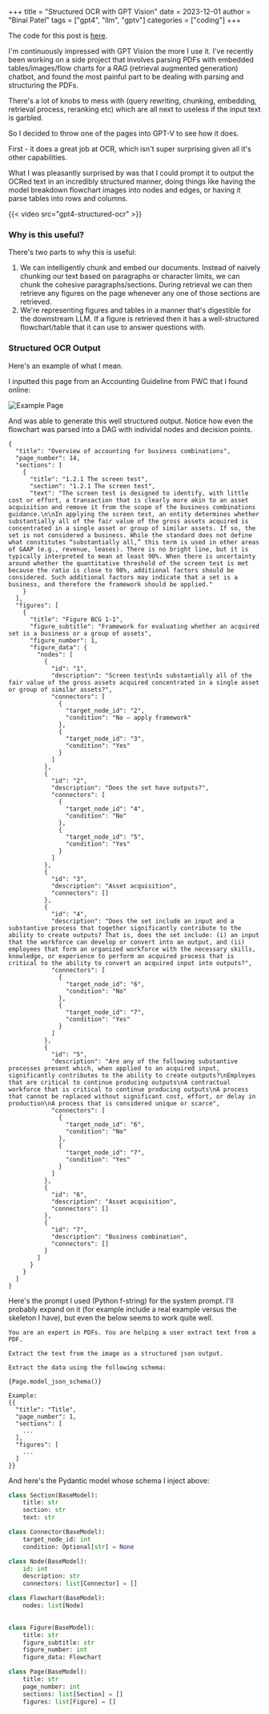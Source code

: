 +++
title = "Structured OCR with GPT Vision"
date = 2023-12-01
author = "Binal Patel"
tags = ["gpt4", "llm", "gptv"]
categories = ["coding"]
+++

The code for this post is [here](https://github.com/caesarnine/llm-experiments/blob/main/3_structured_ocr_with_gpt_vision/pdf_parser.py).

I'm continuously impressed with GPT Vision the more I use it. I've recently been working on a side project that involves parsing PDFs with embedded tables/images/flow charts for a RAG (retrieval augmented generation) chatbot, and found the most painful part to be dealing with parsing and structuring the PDFs.

There's a lot of knobs to mess with (query rewriting, chunking, embedding, retrieval process, reranking etc) which are all next to useless if the input text is garbled.

So I decided to throw one of the pages into GPT-V to see how it does.

First - it does a great job at OCR, which isn't super surprising given all it's other capabilities.

What I was pleasantly surprised by was that I could prompt it to output the OCRed text in an incredibly structured manner, doing things like having the model breakdown flowchart images into nodes and edges, or having it parse tables into rows and columns.

{{< video src="gpt4-structured-ocr" >}}

### Why is this useful?

There's two parts to why this is useful:

1. We can intelligently chunk and embed our documents. Instead of naively chunking our text based on paragraphs or character limits, we can chunk the cohesive paragraphs/sections. During retrieval we can then retrieve any figures on the page whenever any one of those sections are retrieved.
2. We're representing figures and tables in a manner that's digestible for the downstream LLM. If a figure is retrieved then it has a well-structured flowchart/table that it can use to answer questions with.

### Structured OCR Output

Here's an example of what I mean.

I inputted this page from an Accounting Guideline from PWC that I found online:

![Example Page](gpt4v-ocr.png)

And was able to generate this well structured output. Notice how even the flowchart was parsed into a DAG with individal nodes and decision points.

```
{
  "title": "Overview of accounting for business combinations",
  "page_number": 14,
  "sections": [
    {
      "title": "1.2.1 The screen test",
      "section": "1.2.1 The screen test",
      "text": "The screen test is designed to identify, with little cost or effort, a transaction that is clearly more akin to an asset acquisition and remove it from the scope of the business combinations guidance.\n\nIn applying the screen test, an entity determines whether substantially all of the fair value of the gross assets acquired is concentrated in a single asset or group of similar assets. If so, the set is not considered a business. While the standard does not define what constitutes “substantially all,” this term is used in other areas of GAAP (e.g., revenue, leases). There is no bright line, but it is typically interpreted to mean at least 90%. When there is uncertainty around whether the quantitative threshold of the screen test is met because the ratio is close to 90%, additional factors should be considered. Such additional factors may indicate that a set is a business, and therefore the framework should be applied."
    }
  ],
  "figures": [
    {
      "title": "Figure BCG 1-1",
      "figure_subtitle": "Framework for evaluating whether an acquired set is a business or a group of assets",
      "figure_number": 1,
      "figure_data": {
        "nodes": [
          {
            "id": "1",
            "description": "Screen test\nIs substantially all of the fair value of the gross assets acquired concentrated in a single asset or group of similar assets?",
            "connectors": [
              {
                "target_node_id": "2",
                "condition": "No – apply framework"
              },
              {
                "target_node_id": "3",
                "condition": "Yes"
              }
            ]
          },
          {
            "id": "2",
            "description": "Does the set have outputs?",
            "connectors": [
              {
                "target_node_id": "4",
                "condition": "No"
              },
              {
                "target_node_id": "5",
                "condition": "Yes"
              }
            ]
          },
          {
            "id": "3",
            "description": "Asset acquisition",
            "connectors": []
          },
          {
            "id": "4",
            "description": "Does the set include an input and a substantive process that together significantly contribute to the ability to create outputs? That is, does the set include: (i) an input that the workforce can develop or convert into an output, and (ii) employees that form an organized workforce with the necessary skills, knowledge, or experience to perform an acquired process that is critical to the ability to convert an acquired input into outputs?",
            "connectors": [
              {
                "target_node_id": "6",
                "condition": "No"
              },
              {
                "target_node_id": "7",
                "condition": "Yes"
              }
            ]
          },
          {
            "id": "5",
            "description": "Are any of the following substantive processes present which, when applied to an acquired input, significantly contributes to the ability to create outputs?\nEmployes that are critical to continue producing outputs\nA contractual workforce that is critical to continue producing outputs\nA process that cannot be replaced without significant cost, effort, or delay in production\nA process that is considered unique or scarce",
            "connectors": [
              {
                "target_node_id": "6",
                "condition": "No"
              },
              {
                "target_node_id": "7",
                "condition": "Yes"
              }
            ]
          },
          {
            "id": "6",
            "description": "Asset acquisition",
            "connectors": []
          },
          {
            "id": "7",
            "description": "Business combination",
            "connectors": []
          }
        ]
      }
    }
  ]
}
```

Here's the prompt I used (Python f-string) for the system prompt. I'll probably expand on it (for example include a real example versus the skeleton I have), but even the below seems to work quite well.

```text
You are an expert in PDFs. You are helping a user extract text from a PDF.

Extract the text from the image as a structured json output.

Extract the data using the following schema:

{Page.model_json_schema()}

Example:
{{
  "title": "Title",
  "page_number": 1,
  "sections": [
    ...
  ],
  "figures": [
    ...
  ]
}}
```

And here's the Pydantic model whose schema I inject above:

```python
class Section(BaseModel):
    title: str
    section: str
    text: str

class Connector(BaseModel):
    target_node_id: int
    condition: Optional[str] = None

class Node(BaseModel):
    id: int
    description: str
    connectors: list[Connector] = []

class Flowchart(BaseModel):
    nodes: list[Node]
    

class Figure(BaseModel):
    title: str
    figure_subtitle: str
    figure_number: int
    figure_data: Flowchart

class Page(BaseModel):
    title: str
    page_number: int
    sections: list[Section] = []
    figures: list[Figure] = []
```
